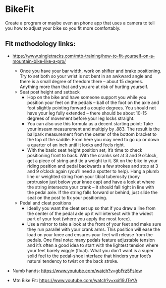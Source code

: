 # BikeFit
Create a program or maybe even an phone app that uses a camera to tell you how to adjust your bike so you fit more comfortably.

## Fit methodology links: 
* https://www.singletracks.com/mtb-training/how-to-fit-yourself-on-a-mountain-bike-like-a-pro/
  * Once you have your bar width, work on shifter and brake positioning. Try to set both so your wrist is not bent in an awkward angle and there is a small degree of freedom there – about 15 degrees. Anything more than that and you are at risk of hurting yourself.
  * Seat post height and setback
    * Hop on the bike and have someone support you while you position your feet on the pedals – ball of the foot on the axle and foot slightly pointing forward a couple degrees.      You should not have your leg fully extended – there should be about 10-15 degrees of movement before your leg locks straight.
    * You can also use this formula as a decent starting point: Take your inseam measurement and multiply by .883. The result is the ballpark measurement from the center of the bottom bracket to the top of the saddle. From here you may need to go up or down a quarter of an inch until it looks and feels right.
    * With the basic seat height position set, it’s time to check positioning front to back. With the cranks set at 3 and 9 o’clock, get a piece of string and tie a weight to it. Sit on the bike in your riding position and pedal backwards a few strokes and stop at 3 and 9 o’clock again (you’ll need a spotter to help). Hang a plumb line or weighted string from your tibial tuberosity (bony protrusion just below your knee cap) and have a look at where the string intersects your crank – it should fall right in line with the pedal axle. If the string falls forward or behind, just slide the seat on the post to fix your positioning.
  * Pedal and cleat positions
    * Ideally you want the cleat set up so that if you draw a line from the center of the pedal axle up it will intersect with the widest part of your foot (where you apply the most force).
    * Use a mirror to take a look at the front of your feet and make sure they run parallel with your crank arms. This position will ease the load on your knee and ensures your feet will release from the pedals. One final note: many pedals feature adjustable tension and it’s often a good idea to start with the lightest tension where your feet barely wiggle (float). What you don’t want is a super solid feel to the pedal-shoe interface that hinders your foot’s natural tendency to twist on the back stroke.
      
* Numb hands: https://www.youtube.com/watch?v=gbFrz5FsIow
* Mtn Bike Fit: https://www.youtube.com/watch?v=xxifl9JTeYA
